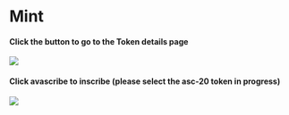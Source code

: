 # Mint

#### Click the button to go to the Token details page <a href="#click-the-button-to-go-to-the-token-details-page" id="click-the-button-to-go-to-the-token-details-page"></a>

![](https://1017790421-files.gitbook.io/\~/files/v0/b/gitbook-x-prod.appspot.com/o/spaces%2Fqy4KBPMImpPIorbU0BJL%2Fuploads%2FMYskFlkWZ25FM7gUAzBQ%2F%E6%88%AA%E5%B1%8F2023-11-30%2019.42.06.png?alt=media\&token=889a34d2-e65b-4243-8755-fb37a239dd9d)

#### Click avascribe to inscribe (please select the asc-20 token in progress) <a href="#click-avascribe-to-inscribe-please-select-the-asc-20-token-in-progress" id="click-avascribe-to-inscribe-please-select-the-asc-20-token-in-progress"></a>

![](https://1017790421-files.gitbook.io/\~/files/v0/b/gitbook-x-prod.appspot.com/o/spaces%2Fqy4KBPMImpPIorbU0BJL%2Fuploads%2FWhNABSmS0tJX5aG4QAVc%2F%E6%88%AA%E5%B1%8F2023-11-30%2019.48.30.png?alt=media\&token=5dbb6a23-8fad-4b06-9b97-60e91bb1efbf)
